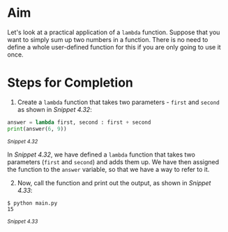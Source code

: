 <!-- practice -->
# Aim
Let's look at a practical application of a `lambda` function. Suppose that you want to simply sum up two numbers in a function. There is no need to define a whole user-defined function for this if you are only going to use it once.

# Steps for Completion
1. Create a `lambda` function that takes two parameters - `first` and `second` as shown in *Snippet 4.32*:

```python
answer = lambda first, second : first + second
print(answer(6, 9))
```
<sup>*Snippet 4.32*</sup>

In *Snippet 4.32*, we have defined a `lambda` function that takes two parameters (`first` and `second`) and adds them up. We have then assigned the function to the `answer` variable, so that we have a way to refer to it.

2. Now, call the function and print out the output, as shown in *Snippet 4.33*:

```
$ python main.py
15
```
<sup>*Snippet 4.33*</sup>